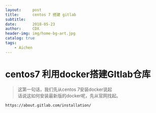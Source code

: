 ```yaml
---
layout:     post
title:      centos 7 搭建 gitlab
subtitle:   
date:       2018-05-23
author:     CDX
header-img: img/home-bg-art.jpg
catalog: true
tags:
    - Aichen
---
```

# centos7 利用docker搭建GItlab仓库
> 这第一句话，我们先从centos 7安装docker说起  
> 话说这如何安装最新版的docker呢，先从官网找起。
```
https://about.gitlab.com/installation/
```

